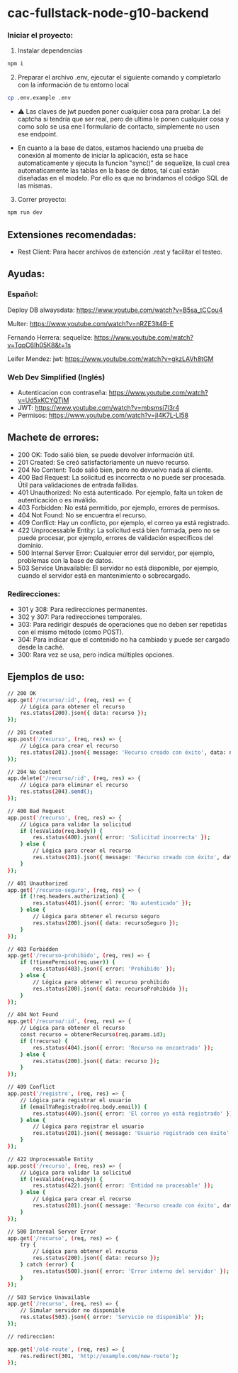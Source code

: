 # cac-fullstack-node-g10-backend

### Iniciar el proyecto:

1. Instalar dependencias
```bash
npm i
```
2. Preparar el archivo .env, ejecutar el siguiente comando y completarlo con la información de tu entorno local
```bash
cp .env.example .env
```
* ⚠️ Las claves de jwt pueden poner cualquier cosa para probar. La del captcha si tendría que ser real, pero de ultima le ponen cualquier cosa y como solo se usa ene l formulario de contacto, simplemente no usen ese endpoint.

* En cuanto a la base de datos, estamos haciendo una prueba de conexión
al momento de iniciar la aplicación, esta se hace automaticamente y ejecuta la funcion "sync()" de sequelize, la cual crea automaticamente las tablas en la base de datos, tal cual están diseñadas en el modelo. Por ello es que no brindamos el código SQL de las mismas.

3. Correr proyecto:
```bash
npm run dev
```



## Extensiones recomendadas:

- Rest Client: Para hacer archivos de extención .rest y facilitar el testeo.


## Ayudas: 

### Español:

Deploy DB alwaysdata: https://www.youtube.com/watch?v=B5sa_tCCou4

Multer: https://www.youtube.com/watch?v=nRZE3It4B-E

Fernando Herrera:
sequelize: https://www.youtube.com/watch?v=TqpC6Ih05K8&t=1s

Leifer Mendez:
jwt: https://www.youtube.com/watch?v=gkzLAVh8tGM


### Web Dev Simplified (Inglés)

- Autenticacion con contraseña: https://www.youtube.com/watch?v=Ud5xKCYQTjM
- JWT: https://www.youtube.com/watch?v=mbsmsi7l3r4
- Permisos: https://www.youtube.com/watch?v=jI4K7L-LI58 

## Machete de errores:

* 200 OK: Todo salió bien, se puede devolver información útil.
* 201 Created: Se creó satisfactoriamente un nuevo recurso.
* 204 No Content: Todo salió bien, pero no devuelvo nada al cliente.
* 400 Bad Request: La solicitud es incorrecta o no puede ser procesada. Útil para validaciones de entrada fallidas.
* 401 Unauthorized: No está autenticado. Por ejemplo, falta un token de autenticación o es inválido.
* 403 Forbidden: No está permitido, por ejemplo, errores de permisos.
* 404 Not Found: No se encuentra el recurso.
* 409 Conflict: Hay un conflicto, por ejemplo, el correo ya está registrado.
* 422 Unprocessable Entity: La solicitud está bien formada, pero no se puede procesar, por ejemplo, errores de validación específicos del dominio.
* 500 Internal Server Error: Cualquier error del servidor, por ejemplo, problemas con la base de datos.
* 503 Service Unavailable: El servidor no está disponible, por ejemplo, cuando el servidor está en mantenimiento o sobrecargado.

### Redirecciones:

* 301 y 308: Para redirecciones permanentes.
* 302 y 307: Para redirecciones temporales.
* 303: Para redirigir después de operaciones que no deben ser repetidas con el mismo método (como POST).
* 304: Para indicar que el contenido no ha cambiado y puede ser cargado desde la caché.
* 300: Rara vez se usa, pero indica múltiples opciones.

## Ejemplos de uso:

```bash 
// 200 OK
app.get('/recurso/:id', (req, res) => {
    // Lógica para obtener el recurso
    res.status(200).json({ data: recurso });
});

// 201 Created
app.post('/recurso', (req, res) => {
    // Lógica para crear el recurso
    res.status(201).json({ message: 'Recurso creado con éxito', data: nuevoRecurso });
});

// 204 No Content
app.delete('/recurso/:id', (req, res) => {
    // Lógica para eliminar el recurso
    res.status(204).send();
});

// 400 Bad Request
app.post('/recurso', (req, res) => {
    // Lógica para validar la solicitud
    if (!esValido(req.body)) {
        res.status(400).json({ error: 'Solicitud incorrecta' });
    } else {
        // Lógica para crear el recurso
        res.status(201).json({ message: 'Recurso creado con éxito', data: nuevoRecurso });
    }
});

// 401 Unauthorized
app.get('/recurso-seguro', (req, res) => {
    if (!req.headers.authorization) {
        res.status(401).json({ error: 'No autenticado' });
    } else {
        // Lógica para obtener el recurso seguro
        res.status(200).json({ data: recursoSeguro });
    }
});

// 403 Forbidden
app.get('/recurso-prohibido', (req, res) => {
    if (!tienePermiso(req.user)) {
        res.status(403).json({ error: 'Prohibido' });
    } else {
        // Lógica para obtener el recurso prohibido
        res.status(200).json({ data: recursoProhibido });
    }
});

// 404 Not Found
app.get('/recurso/:id', (req, res) => {
    // Lógica para obtener el recurso
    const recurso = obtenerRecurso(req.params.id);
    if (!recurso) {
        res.status(404).json({ error: 'Recurso no encontrado' });
    } else {
        res.status(200).json({ data: recurso });
    }
});

// 409 Conflict
app.post('/registro', (req, res) => {
    // Lógica para registrar el usuario
    if (emailYaRegistrado(req.body.email)) {
        res.status(409).json({ error: 'El correo ya está registrado' });
    } else {
        // Lógica para registrar el usuario
        res.status(201).json({ message: 'Usuario registrado con éxito' });
    }
});

// 422 Unprocessable Entity
app.post('/recurso', (req, res) => {
    // Lógica para validar la solicitud
    if (!esValido(req.body)) {
        res.status(422).json({ error: 'Entidad no procesable' });
    } else {
        // Lógica para crear el recurso
        res.status(201).json({ message: 'Recurso creado con éxito', data: nuevoRecurso });
    }
});

// 500 Internal Server Error
app.get('/recurso', (req, res) => {
    try {
        // Lógica para obtener el recurso
        res.status(200).json({ data: recurso });
    } catch (error) {
        res.status(500).json({ error: 'Error interno del servidor' });
    }
});

// 503 Service Unavailable
app.get('/recurso', (req, res) => {
    // Simular servidor no disponible
    res.status(503).json({ error: 'Servicio no disponible' });
});

// redireccion:

app.get('/old-route', (req, res) => {
    res.redirect(301, 'http://example.com/new-route');
});


```